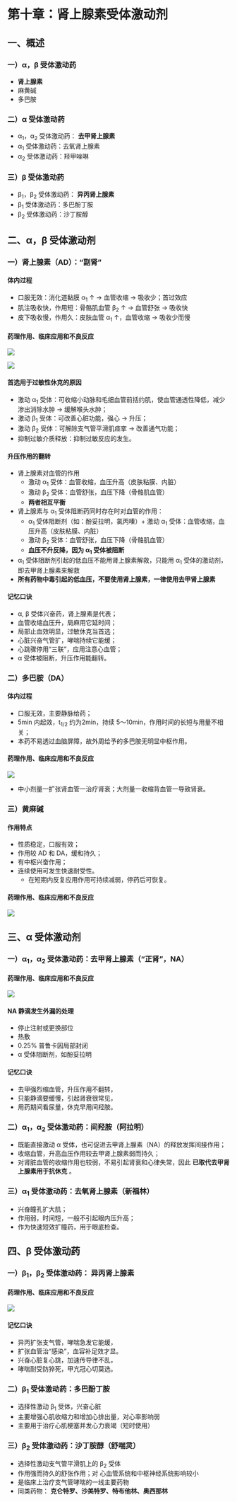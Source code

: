 # 第十章：肾上腺素受体激动剂

## 一、概述

### 一）α，β 受体激动药

- **肾上腺素**
- 麻黄碱
- 多巴胺

### 二）α 受体激动药

- α<sub>1</sub>，α<sub>2</sub> 受体激动药： **去甲肾上腺素**
- α<sub>1</sub> 受体激动药：去氧肾上腺素
- α<sub>2</sub> 受体激动药：羟甲唑啉

### 三）β 受体激动药

- β<sub>1</sub>，β<sub>2</sub> 受体激动药： **异丙肾上腺素**
- β<sub>1</sub> 受体激动药：多巴酚丁胺
- β<sub>2</sub> 受体激动药：沙丁胺醇

## 二、α，β 受体激动剂

### 一）肾上腺素（AD）：“副肾”

#### 体内过程

- 口服无效：消化道黏膜 α<sub>1</sub> ↑ -> 血管收缩 -> 吸收少；首过效应
- 肌注吸收快，作用短：骨骼肌血管 β<sub>2</sub> ↑ -> 血管舒张 -> 吸收快
- 皮下吸收慢，作用久：皮肤血管 α<sub>1</sub> ↑，血管收缩 -> 吸收少而慢

#### 药理作用、临床应用和不良反应

![](https://raw.githubusercontent.com/TinySnow/GithubImageHosting/main/blog/learning/medicine/pharmacology/%E8%82%BE%E4%B8%8A%E8%85%BA%E7%B4%A0.png)

![](https://raw.githubusercontent.com/TinySnow/GithubImageHosting/main/blog/learning/medicine/pharmacology/%E8%82%BE%E4%B8%8A%E8%85%BA%E7%B4%A0%E8%A1%A5.png)

#### 首选用于过敏性休克的原因

- 激动 α<sub>1</sub> 受体：可收缩小动脉和毛细血管前括约肌，使血管通透性降低，减少渗出消除水肿 -> 缓解喉头水肿；
- 激动 β<sub>1</sub> 受体：可改善心脏功能，强心 -> 升压；
- 激动 β<sub>2</sub> 受体：可解除支气管平滑肌痉挛 -> 改善通气功能；
- 抑制过敏介质释放：抑制过敏反应的发生。

#### 升压作用的翻转

- 肾上腺素对血管的作用
  - 激动 α<sub>1</sub> 受体：血管收缩，血压升高（皮肤粘膜、内脏）
  - 激动 β<sub>2</sub> 受体：血管舒张，血压下降（骨骼肌血管）
  - **两者相互平衡**
- 肾上腺素与 α<sub>1</sub> 受体阻断药同时存在时对血管的作用：
  - α<sub>1</sub> 受体阻断剂（如：酚妥拉明，氯丙嗪）+ 激动 α<sub>1</sub> 受体：血管收缩，血压升高（皮肤粘膜、内脏）
  - 激动 β<sub>2</sub> 受体：血管舒张，血压下降（骨骼肌血管）
  - **血压不升反降，因为 α<sub>1</sub> 受体被阻断**
- α<sub>1</sub> 受体阻断剂引起的低血压不能用肾上腺素解救，只能用 α<sub>1</sub> 受体的激动剂，即去甲肾上腺素来解救
- **所有药物中毒引起的低血压，不要使用肾上腺素，一律使用去甲肾上腺素**

#### 记忆口诀

- α, β 受体兴奋药，肾上腺素是代表；
- 血管收缩血压升，局麻用它延时间；
- 局部止血效明显，过敏休克当首选；
- 心脏兴奋气管扩，哮喘持续它能缓；
- 心跳骤停用“三联”，应用注意心血管；
- α 受体被阻断，升压作用能翻转。

### 二）多巴胺（DA）

#### 体内过程

- 口服无效，主要静脉给药；
- 5min 内起效，t<sub>1/2</sub> 约为2min，持续 5～10min，作用时间的长短与用量不相关；
- 本药不易透过血脑屏障，故外周给予的多巴胺无明显中枢作用。

#### 药理作用、临床应用和不良反应

![](https://raw.githubusercontent.com/TinySnow/GithubImageHosting/main/blog/learning/medicine/pharmacology/%E5%A4%9A%E5%B7%B4%E8%83%BA.png)

- 中小剂量一扩张肾血管一治疗肾衰；大剂量一收缩背血管一导致肾衰。

### 三）黄麻碱

#### 作用特点

- 性质稳定，口服有效；
- 作用较 AD 和 DA，缓和持久；
- 有中枢兴奋作用；
- 连续使用可发生快速耐受性。
  - 在短期内反复应用作用可持续减弱，停药后可恢复。

#### 药理作用、临床应用和不良反应

![](https://raw.githubusercontent.com/TinySnow/GithubImageHosting/main/blog/learning/medicine/pharmacology/%E9%BA%BB%E9%BB%84%E7%A2%B1.png)

## 三、α 受体激动剂

### 一）α<sub>1</sub>，α<sub>2</sub> 受体激动药：去甲肾上腺素（“正肾”，NA）

#### 药理作用、临床应用和不良反应

![](https://raw.githubusercontent.com/TinySnow/GithubImageHosting/main/blog/learning/medicine/pharmacology/%E5%8E%BB%E7%94%B2%E8%82%BE%E4%B8%8A%E8%85%BA%E7%B4%A0.png)

#### NA 静滴发生外漏的处理

- 停止注射或更换部位
- 热敷
- 0.25% 普鲁卡因局部封闭
- α 受体阻断剂，如酚妥拉明

#### 记忆口诀

- 去甲强烈缩血管，升压作用不翻转，
- 只能静滴要缓慢，引起肾衰很常见，
- 用药期间看尿量，休克早用间羟胺。

### 二）α<sub>1</sub>，α<sub>2</sub> 受体激动药：间羟胺（阿拉明）

- 既能直接激动 α 受体，也可促进去甲肾上腺素（NA）的释放发挥间接作用；
- 收缩血管，升高血压作用较去甲肾上腺素弱而持久；
- 对肾脏血管的收缩作用也较弱，不易引起肾衰和心律失常，因此 **已取代去甲肾上腺素用于抗休克** 。

### 三）α<sub>1</sub> 受体激动药：去氧肾上腺素（新福林）

- 兴奋瞳孔扩大肌；
- 作用弱，时间短，一般不引起眼内压升高；
- 作为快速短效扩瞳药，用于眼底检查。

## 四、β 受体激动药

### 一）β<sub>1</sub>，β<sub>2</sub> 受体激动药： 异丙肾上腺素

#### 药理作用、临床应用和不良反应

![](https://raw.githubusercontent.com/TinySnow/GithubImageHosting/main/blog/learning/medicine/pharmacology/%E5%BC%82%E4%B8%99%E8%82%BE%E4%B8%8A%E8%85%BA%E7%B4%A0.png)

#### 记忆口诀

- 异丙扩张支气管，哮喘急发它能缓，
- 扩张血管治“感染”，血容补足效才显。
- 兴奋心脏复心跳，加速传导律不乱，
- 哮喘耐受防猝死，甲亢冠心切莫选。

### 二）β<sub>1</sub> 受体激动药：多巴酚丁胺

- 选择性激动 β<sub>1</sub> 受体，兴奋心脏
- 主要增强心肌收缩力和增加心排出量，对心率影响弱
- 主要用于治疗心肌梗塞并发心力衰竭（短时使用）

### 三）β<sub>2</sub> 受体激动药：沙丁胺醇（舒喘灵）

- 选择性激动支气管平滑肌上的 β<sub>2</sub> 受体
- 作用强而持久的舒张作用；对 心血管系统和中枢神经系统影响较小
- 是临床上治疗支气管哮喘的一线主要药物
- 同类药物： **克仑特罗、沙美特罗、特布他林、奥西那林**